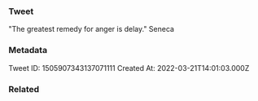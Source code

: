 ### Tweet
"The greatest remedy for anger is delay." Seneca

### Metadata
Tweet ID: 1505907343137071111
Created At: 2022-03-21T14:01:03.000Z

### Related

